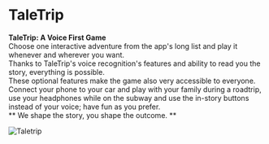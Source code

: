# TaleTrip

**TaleTrip: A Voice First Game** </br>
Choose one interactive adventure from the app's long list and play it whenever and wherever you want. </br>
Thanks to TaleTrip's voice recognition's features and ability to read you the story, everything is possible. </br>
These optional features make the game also very accessible to everyone. Connect your phone to your car and play with your family during a roadtrip, use your headphones while on the subway and use the in-story buttons instead of your voice; have fun as
you prefer. </br>
** We shape the story, you shape the outcome. **

![Taletrip](https://user-images.githubusercontent.com/81416309/164681299-b21b4d50-2e8c-4554-9caa-069a01424f7a.png)
